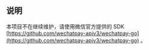 ## 说明

本项目不在继续维护，请使用微信官方提供的 SDK [https://github.com/wechatpay-apiv3/wechatpay-go](https://github.com/wechatpay-apiv3/wechatpay-go) 。